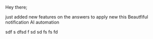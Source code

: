 Hey there;

just added new features on the answers to apply new this
Beautfiful notification AI automation


sdf
s
dfsd
f
sd
sd
fs
fs
fd